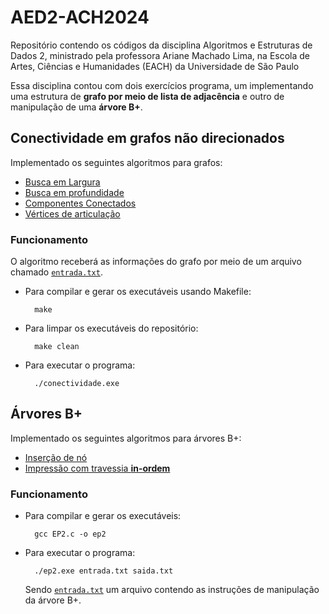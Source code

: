 # AED2-ACH2024
Repositório contendo os códigos da disciplina Algoritmos e Estruturas de Dados 2, ministrado pela professora Ariane Machado Lima, na Escola de Artes, Ciências e Humanidades (EACH) da Universidade de São Paulo


Essa disciplina contou com dois exercícios programa, um implementando uma estrutura de **grafo por meio de lista de adjacência** e outro de manipulação de uma **árvore B+**.


## Conectividade em grafos não direcionados 

Implementado os seguintes algoritmos para grafos:

- [Busca em Largura](https://github.com/martinsjeniffer/AED2-ACH2024/blob/main/GRAFOS/EP1/buscaEmLargura.c)
- [Busca em profundidade](https://github.com/martinsjeniffer/AED2-ACH2024/blob/main/GRAFOS/EP1/buscaEmProfundidade.c)
- [Componentes Conectados](https://github.com/martinsjeniffer/AED2-ACH2024/blob/main/GRAFOS/EP1/componentesConexos.c)
- [Vértices de articulação](https://github.com/martinsjeniffer/AED2-ACH2024/blob/main/GRAFOS/EP1/README.md)

### Funcionamento

O algoritmo receberá as informações do grafo por meio de um arquivo chamado [`entrada.txt`](https://github.com/martinsjeniffer/AED2-ACH2024/blob/main/GRAFOS/EP1/testes/entrada1.txt).

- Para compilar e gerar os executáveis usando Makefile: 
    ```
      make
    ```

- Para limpar os executáveis do repositório: 
    ```
      make clean
    ```

- Para executar o programa: 
    ```
      ./conectividade.exe
    ```


## Árvores B+

Implementado os seguintes algoritmos para árvores B+:

- [Inserção de nó](https://github.com/martinsjeniffer/AED2-ACH2024/blob/main/MEM%C3%93RIA%20SECUND%C3%81RIA/EP2.c#L148)
- [Impressão com travessia **in-ordem**](https://github.com/martinsjeniffer/AED2-ACH2024/blob/main/MEM%C3%93RIA%20SECUND%C3%81RIA/EP2.c#L50)

### Funcionamento

- Para compilar e gerar os executáveis: 
    ```
      gcc EP2.c -o ep2
    ```


- Para executar o programa: 
    ```
      ./ep2.exe entrada.txt saida.txt
    ```
    
  Sendo [`entrada.txt`](https://github.com/martinsjeniffer/AED2-ACH2024/blob/main/MEM%C3%93RIA%20SECUND%C3%81RIA/entrada.txt) um arquivo contendo as instruções de manipulação da árvore B+.
  
